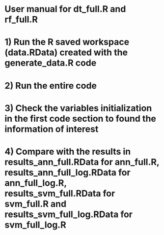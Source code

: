 # User manual for dt_full.R and rf_full.R
# 1) Run the R saved workspace (data.RData) created with the generate_data.R code
# 2) Run the entire code
# 3) Check the variables initialization in the first code section to found the information of interest
# 4) Compare with the results in results_ann_full.RData for ann_full.R, results_ann_full_log.RData for ann_full_log.R, results_svm_full.RData for svm_full.R and results_svm_full_log.RData for svm_full_log.R
